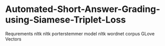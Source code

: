 # Automated-Short-Answer-Grading-using-Siamese-Triplet-Loss

Requrements
nltk
nltk porterstemmer model
nltk wordnet corpus
GLove Vectors
